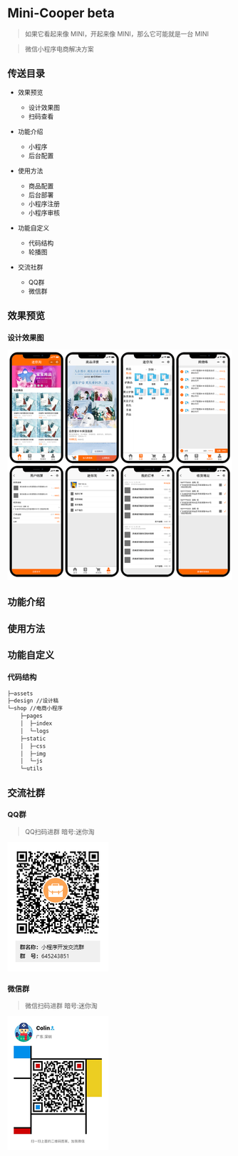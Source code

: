 # Mini-Cooper beta

> 如果它看起来像 MINI，开起来像 MINI，那么它可能就是一台 MINI

> 微信小程序电商解决方案

## 传送目录

- 效果预览
	- 设计效果图
	- 扫码查看

- 功能介绍
	- 小程序
	- 后台配置

- 使用方法
	- 商品配置
	- 后台部署
	- 小程序注册
	- 小程序审核

- 功能自定义
	- 代码结构
	- 轮播图

- 交流社群
    - QQ群
    - 微信群

## 效果预览

### 设计效果图

![design-preview](./assets/design-preview.png)

## 功能介绍

## 使用方法

## 功能自定义

### 代码结构

```html
├─assets
├─design //设计稿
└─shop //电商小程序
    ├─pages
    │  ├─index
    │  └─logs
    ├─static
    │  ├─css
    │  ├─img
    │  └─js
    └─utils
```

## 交流社群

### QQ群

> QQ扫码进群 暗号:迷你淘

![qq-group](./assets/qq-group.png)

### 微信群

> 微信扫码进群 暗号:迷你淘

![wechat](./assets/wechat.png)